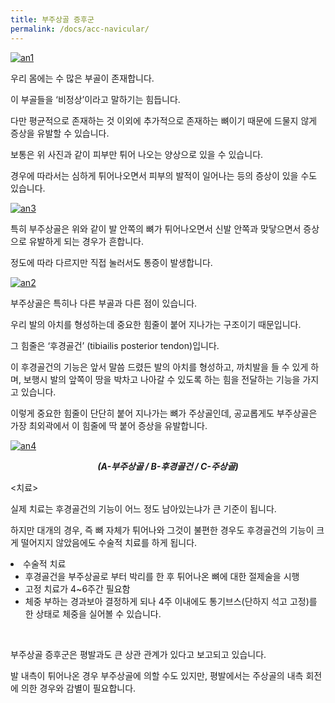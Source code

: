 ```yaml
---
title: 부주상골 증후군
permalink: /docs/acc-navicular/
---
```


<a href="https://i2.wp.com/kjwoo.com/oh/wp-content/uploads/2015/12/an1.jpg" data-rel="lightbox-0" title=""><img class="wp-image-174 aligncenter" src="https://i2.wp.com/kjwoo.com/oh/wp-content/uploads/2015/12/an1.jpg?resize=160%2C182" alt="an1" data-recalc-dims="1" /></a>

우리 몸에는 수 많은 부골이 존재합니다.

이 부골들을 &#8216;비정상&#8217;이라고 말하기는 힘듭니다.

다만 평균적으로 존재하는 것 이외에 추가적으로 존재하는 뼈이기 때문에 드물지 않게 증상을 유발할 수 있습니다.

보통은 위 사진과 같이 피부만 튀어 나오는 양상으로 있을 수 있습니다.

경우에 따라서는 심하게 튀어나오면서 피부의 발적이 일어나는 등의 증상이 있을 수도 있습니다.

<a href="https://i1.wp.com/kjwoo.com/oh/wp-content/uploads/2015/12/an3.jpg" data-rel="lightbox-1" title=""><img class="wp-image-176 aligncenter" src="https://i1.wp.com/kjwoo.com/oh/wp-content/uploads/2015/12/an3.jpg?resize=397%2C298" alt="an3" srcset="https://i1.wp.com/kjwoo.com/oh/wp-content/uploads/2015/12/an3.jpg?resize=300%2C225 300w, https://i1.wp.com/kjwoo.com/oh/wp-content/uploads/2015/12/an3.jpg?w=400 400w" sizes="(max-width: 397px) 100vw, 397px" data-recalc-dims="1" /></a>

특히 부주상골은 위와 같이 발 안쪽의 뼈가 튀어나오면서 신발 안쪽과 맞닿으면서 증상으로 유발하게 되는 경우가 흔합니다.

정도에 따라 다르지만 직접 눌러서도 통증이 발생합니다.

<a href="https://i1.wp.com/kjwoo.com/oh/wp-content/uploads/2015/12/an2.jpg" data-rel="lightbox-2" title=""><img class="wp-image-175 aligncenter" src="https://i1.wp.com/kjwoo.com/oh/wp-content/uploads/2015/12/an2.jpg?resize=298%2C255" alt="an2" data-recalc-dims="1" /></a>

부주상골은 특히나 다른 부골과 다른 점이 있습니다.

우리 발의 아치를 형성하는데 중요한 힘줄이 붙어 지나가는 구조이기 때문입니다.

그 힘줄은 &#8216;후경골건&#8217; (tibiailis posterior tendon)입니다.

이 후경골건의 기능은 앞서 말씀 드렸든 발의 아치를 형성하고, 까치발을 들 수 있게 하며, 보행시 발의 앞쪽이 땅을 박차고 나아갈 수 있도록 하는 힘을 전달하는 기능을 가지고 있습니다.

이렇게 중요한 힘줄이 단단히 붙어 지나가는 뼈가 주상골인데, 공교롭게도 부주상골은 가장 최외곽에서 이 힘줄에 딱 붙어 증상을 유발합니다.

<a href="https://i2.wp.com/kjwoo.com/oh/wp-content/uploads/2015/12/an4.jpg" data-rel="lightbox-3" title=""><img class="wp-image-177 aligncenter" src="https://i2.wp.com/kjwoo.com/oh/wp-content/uploads/2015/12/an4.jpg?resize=294%2C172" alt="an4" data-recalc-dims="1" /></a>

<p style="text-align: center;">
  <em><strong>(A-부주상골 / B-후경골건 / C-주상골)</strong></em>
</p>

<p style="text-align: left;">
  <치료>
</p>

<p style="text-align: left;">
  실제 치료는 후경골건의 기능이 어느 정도 남아있는냐가 큰 기준이 됩니다.
</p>

<p style="text-align: left;">
  하지만 대개의 경우, 즉 뼈 자체가 튀어나와 그것이 불편한 경우도 후경골건의 기능이 크게 떨어지지 않았음에도 수술적 치료를 하게 됩니다.
</p>

<li style="text-align: left;">
  수술적 치료 <ul>
    <li style="text-align: left;">
      후경골건을 부주상골로 부터 박리를 한 후 튀어나온 뼈에 대한 절제술을 시행
    </li>
    <li style="text-align: left;">
      고정 치료가 4~6주간 필요함
    </li>
    <li style="text-align: left;">
      체중 부하는 경과보아 결정하게 되나 4주 이내에도 통기브스(단하지 석고 고정)를 한 상태로 체중을 실어볼 수 있습니다.
    </li>
  </ul>
</li>

&nbsp;

부주상골 증후군은 평발과도 큰 상관 관계가 있다고 보고되고 있습니다.

발 내측이 튀어나온 경우 부주상골에 의할 수도 있지만, 평발에서는 주상골의 내측 회전에 의한 경우와 감별이 필요합니다.

&nbsp;
